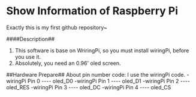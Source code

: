 # Show Information of Raspberry Pi #
Exactly this is my first github repository~

####Description##
1. This software is base on WriringPi, so you must install wiringPi, before you use it.
2. Absolutely, you need an 0.96' oled screen.

##Hardware Prepare##
About pin number code: I use the wiringPi code. 
-wiringPi Pin 0  ----  oled_D0 
-wiringPi Pin 1  ----  oled_D1 
-wiringPi Pin 2  ----  oled_RES 
-wiringPi Pin 3  ----  oled_DC 
-wiringPi Pin 4  ----  oled_CS

